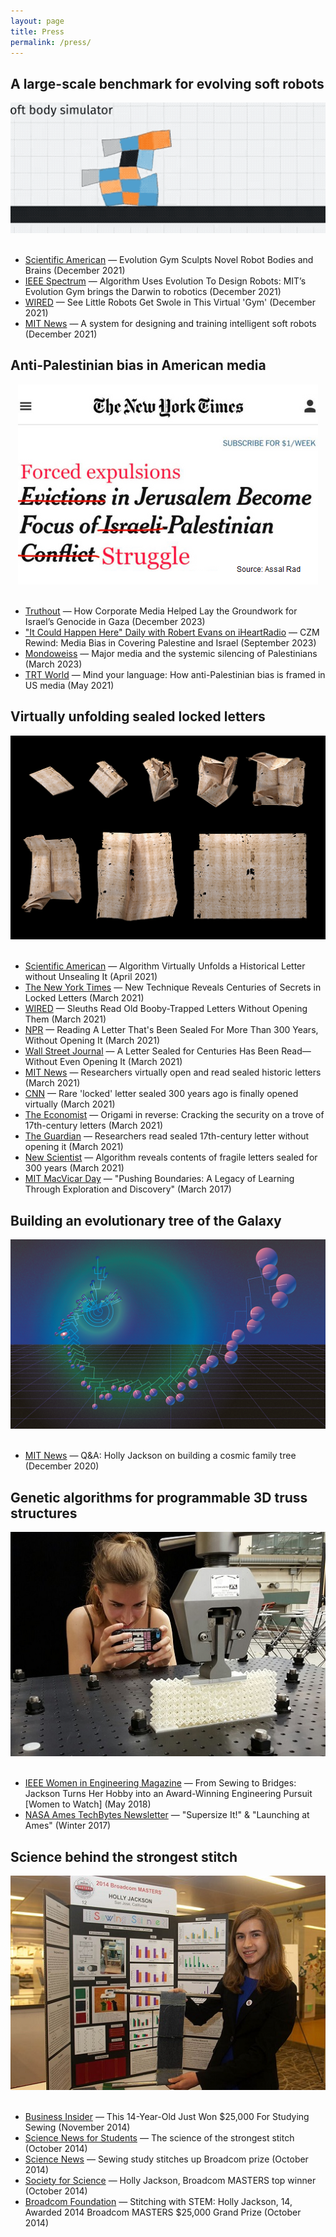 ```yaml
---
layout: page
title: Press
permalink: /press/
---
```


## A large-scale benchmark for evolving soft robots

<div style="margin: auto;text-align: center;">
    <img src="/images/press/evogym.gif">
</div>
<br>

* [Scientific American](https://www.scientificamerican.com/article/evolution-gym-sculpts-novel-robot-bodies-and-brains/) — Evolution Gym Sculpts Novel Robot Bodies and Brains (December 2021)
* [IEEE Spectrum](https://spectrum.ieee.org/robot-design) — Algorithm Uses Evolution To Design Robots: MIT’s Evolution Gym brings the Darwin to robotics (December 2021)
* [WIRED](https://www.wired.com/story/see-little-robots-get-swole-in-this-virtual-gym/) — See Little Robots Get Swole in This Virtual 'Gym' (December 2021)
* [MIT News](https://news.mit.edu/2021/system-designing-training-intelligent-soft-robots-1207) — A system for designing and training intelligent soft robots (December 2021)

## Anti-Palestinian bias in American media

<div style="margin: auto;text-align: center;">
    <img src="/images/press/106554_NYTheadline_1622123093030.png">
</div>
<br>

<!-- * [The Breach](https://breachmedia.ca/palestinian-deaths-canadian-newspapers-data/) — Palestinian deaths count for less in Canada’s newspapers. Data proves it (December 2023) -->
* [Truthout](https://truthout.org/articles/how-corporate-media-helped-lay-the-groundwork-for-israels-genocide-in-gaza/) — How Corporate Media Helped Lay the Groundwork for Israel’s Genocide in Gaza (December 2023)
* ["It Could Happen Here" Daily with Robert Evans on iHeartRadio](https://www.iheart.com/podcast/105-it-could-happen-here-30717896/episode/czm-rewind-media-bias-in-covering-124086716/#transcription) — CZM Rewind: Media Bias in Covering Palestine and Israel (September 2023)
* [Mondoweiss](https://mondoweiss.net/2023/03/major-media-and-the-systemic-silencing-of-palestinians/) — Major media and the systemic silencing of Palestinians (March 2023)
* [TRT World](https://www.trtworld.com/magazine/mind-your-language-how-anti-palestinian-bias-is-framed-in-us-media-47049) — Mind your language: How anti-Palestinian bias is framed in US media (May 2021)

## Virtually unfolding sealed locked letters

<div style="margin: auto;text-align: center;">
    <img src="/images/press/05_unfolding-sequence-db1538.png">
</div>
<br>

* [Scientific American](https://www.scientificamerican.com/article/algorithm-virtually-unfolds-a-historical-letter-without-unsealing-it/) — Algorithm Virtually Unfolds a Historical Letter without Unsealing It (April 2021)
* [The New York Times](https://www.nytimes.com/2021/03/02/science/locked-letters-unfolding.html) — New Technique Reveals Centuries of Secrets in Locked Letters (March 2021)
* [WIRED](https://www.wired.com/story/sleuths-read-old-booby-trapped-letters-without-opening-them/) — Sleuths Read Old Booby-Trapped Letters Without Opening Them (March 2021)
* [NPR](https://www.npr.org/2021/03/02/972607811/reading-a-letter-thats-been-sealed-for-more-than-300-years-without-opening-it) — Reading A Letter That's Been Sealed For More Than 300 Years, Without Opening It (March 2021)
* [Wall Street Journal](https://www.wsj.com/articles/a-letter-sealed-for-centuries-has-been-readwithout-even-opening-it-11614679203?mod=hp_listc_pos2) — A Letter Sealed for Centuries Has Been Read—Without Even Opening It (March 2021)
* [MIT News](https://news.mit.edu/2021/researchers-virtually-open-sealed-historic-letters-0302) — Researchers virtually open and read sealed historic letters (March 2021)
* [CNN](https://www.cnn.com/style/article/opening-sealed-letters-study-scn/index.html) — Rare 'locked' letter sealed 300 years ago is finally opened virtually (March 2021)
* [The Economist](https://www.economist.com/science-and-technology/2021/03/03/cracking-the-security-on-a-trove-of-17th-century-letters) — Origami in reverse: Cracking the security on a trove of 17th-century letters (March 2021)
* [The Guardian](https://www.theguardian.com/books/2021/mar/02/researchers-read-sealed-17th-century-letter-without-opening-virtual-unfolding-x-ray) — Researchers read sealed 17th-century letter without opening it (March 2021)
* [New Scientist](https://www.newscientist.com/article/2269678-algorithm-reveals-contents-of-fragile-letters-sealed-for-300-years/#ixzz6nzdtvOKg) — Algorithm reveals contents of fragile letters sealed for 300 years (March 2021)
* [MIT MacVicar Day](https://www.youtube.com/watch?v=MZnpn8XLIos&t=2704s) — "Pushing Boundaries: A Legacy of Learning Through Exploration and Discovery" (March 2017)

## Building an evolutionary tree of the Galaxy

<div style="margin: auto;text-align: center;">
    <img src="/images/press/tree_cj.png">
</div>
<br>

* [MIT News](https://news.mit.edu/2020/qa-holly-jackson-building-cosmic-family-tree-1214) — Q&A: Holly Jackson on building a cosmic family tree (December 2020)

## Genetic algorithms for programmable 3D truss structures

<div style="margin: auto;text-align: center;">
    <img src="/images/press/HMJ2.jpg">
</div>
<br>

* [IEEE Women in Engineering Magazine](https://ieeexplore.ieee.org/document/8354973) — From Sewing to Bridges: Jackson Turns Her Hobby into an Award-Winning Engineering Pursuit [Women to Watch] (May 2018)
* [NASA Ames TechBytes Newsletter](https://www.nasa.gov/sites/default/files/atoms/files/techbyteswt17_4.pdf) — "Supersize It!" & "Launching at Ames" (Winter 2017)

## Science behind the strongest stitch

<div style="margin: auto;text-align: center;">
    <img src="/images/press/Holly-Jackson-at-project-IMG_0627_1.jpg">
</div>
<br>

* [Business Insider](https://www.businessinsider.com/14-year-old-won-25000-broadcom-masters-prize-studying-sewing-2014-11) — This 14-Year-Old Just Won $25,000 For Studying Sewing (November 2014)
* [Science News for Students](https://www.snexplores.org/blog/eureka-lab/science-strongest-stitch) — The science of the strongest stitch (October 2014)
* [Science News](https://www.sciencenews.org/article/sewing-study-stitches-broadcom-prize) — Sewing study stitches up Broadcom prize (October 2014)
* [Society for Science](https://www.societyforscience.org/blog/holly-jackson-broadcom-masters-top-winner/) — Holly Jackson, Broadcom MASTERS top winner (October 2014)
* [Broadcom Foundation](https://broadcomfoundation.org/stitching-with-stem-holly-jackson-14-awarded-2014-broadcom-masters-25000-grand-prize/) — Stitching with STEM: Holly Jackson, 14, Awarded 2014 Broadcom MASTERS $25,000 Grand Prize (October 2014)

